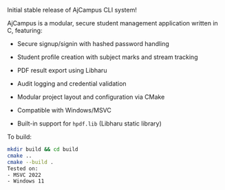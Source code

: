 Initial stable release of AjCampus CLI system!

AjCampus is a modular, secure student management application written in C, featuring:

- Secure signup/signin with hashed password handling  
- Student profile creation with subject marks and stream tracking  
- PDF result export using Libharu  
- Audit logging and credential validation  
- Modular project layout and configuration via CMake  

- Compatible with Windows/MSVC  
- Built-in support for `hpdf.lib` (Libharu static library)

To build:
```bash
mkdir build && cd build
cmake ..
cmake --build .
Tested on:
- MSVC 2022
- Windows 11
